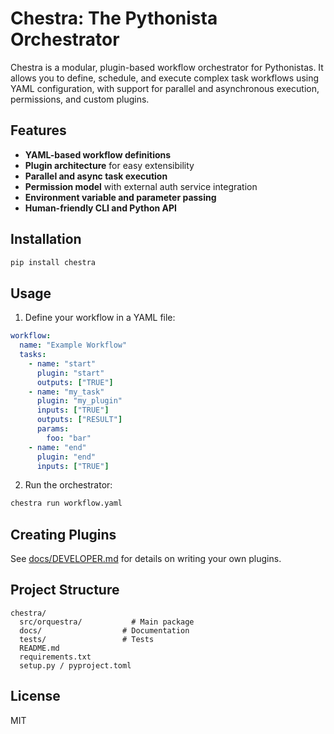 # Chestra: The Pythonista Orchestrator

Chestra is a modular, plugin-based workflow orchestrator for Pythonistas. It allows you to define, schedule, and execute complex task workflows using YAML configuration, with support for parallel and asynchronous execution, permissions, and custom plugins.

## Features
- **YAML-based workflow definitions**
- **Plugin architecture** for easy extensibility
- **Parallel and async task execution**
- **Permission model** with external auth service integration
- **Environment variable and parameter passing**
- **Human-friendly CLI and Python API**

## Installation
```bash
pip install chestra
```

## Usage
1. Define your workflow in a YAML file:
```yaml
workflow:
  name: "Example Workflow"
  tasks:
    - name: "start"
      plugin: "start"
      outputs: ["TRUE"]
    - name: "my_task"
      plugin: "my_plugin"
      inputs: ["TRUE"]
      outputs: ["RESULT"]
      params:
        foo: "bar"
    - name: "end"
      plugin: "end"
      inputs: ["TRUE"]
```
2. Run the orchestrator:
```bash
chestra run workflow.yaml
```

## Creating Plugins
See [docs/DEVELOPER.md](docs/DEVELOPER.md) for details on writing your own plugins.

## Project Structure
```
chestra/
  src/orquestra/           # Main package
  docs/                  # Documentation
  tests/                 # Tests
  README.md
  requirements.txt
  setup.py / pyproject.toml
```

## License
MIT 